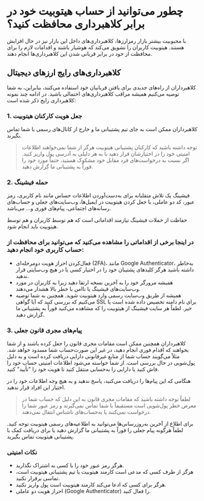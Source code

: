 # چطور می‌توانید از حساب هیتوبیت خود در برابر کلاهبرداری محافظت کنید؟

با محبوبیت بیشتر بازار رمزارزها، کلاهبرداری‌های داخل این بازار نیز در حال افزایش هستند. هیتوبیت کاربران را تشویق می‌کند که هوشیار باشند و اقدامات لازم را برای محافظت از خود در برابر قربانی شدن این کلاهبرداری‌ها انجام دهند.

## کلاهبرداری‌های رایج ارزهای دیجیتال

کلاهبرداران از راه‌های جدیدی برای یافتن قربانیان خود استفاده می‌کنند، بنابراین، به شما توصیه می‌کنیم همیشه مراقب کلاهبرداری‌های احتمالی باشید. در ادامه چند نمونه کلاهبرداری رایج ذکر شده است:

### 1.	جعل هویت کارکنان هیتوبیت

کلاهبرداران ممکن است به جای تیم پشتیبانی ما و خارج از کانال‌های رسمی با شما تماس بگیرند. 

> توجه داشته باشید که کارکنان پشتیبانی هیتوبیت هرگز از شما نمی‌خواهند اطلاعات امنیتی خود را در اختیارشان قرار دهید یا به هر دلیلی به آدرسی پول واریز کنید. اگر نسبت به درخواست‌های فرد مقابل خود مشکوک هستید، حتماً مورد خود را فوراً به پشتیبانی ما گزارش دهید.

### 2.	حمله فیشینگ

فیشینگ یک تلاش متقلبانه برای به‌دست‌آوردن اطلاعات حساس مانند نام کاربری، رمز عبور، کد دو عاملی، با جعل کردن هیتوبیت در ایمیل‌ها، وب‌سایت‌های جعلی و حساب‌های رسانه‌های اجتماعی، پیام‌های فوری و... می‌باشد.

حفاظت از حملات فیشینگ نیازمند اقداماتی است که هم توسط کاربران و هم توسط هیتوبیت باید انجام شود.

### در اینجا برخی از اقداماتی را مشاهده می‌کنید که می‌توانید برای محافظت از حساب کاربری خود انجام دهید:

-	فعال‌کردن احراز هویت دومرحله‌ای (2FA)، مانند Google Authenticator، به‌خاطر داشته باشید هرگز کلیدهای پشتیبان خود را در اختیار کسی یا در هیچ وب‌سایتی قرار ندهید.
-	همیشه مرورگر خود را به آخرین نسخه ارتقا دهید زیرا به کاربران در مورد وب‌سایت‌های فیشینگ یا ناامن با خطر بالا هشدار می‌دهند.
-	همیشه از طریق وب‌سایت رسمی وارد هیتوبیت شوید. همچنین به شما توصیه می‌کنیم که بررسی کنید که آیا گواهی SSL برای نام دامنه تخصیص داده شده است یا خیر.
لطفاً هر سایت فیشینگ از هیتوبیت را که مشاهده می‌کنید فوراً به پشتیبانی ما گزارش دهید.

### 3.	پیام‌های مجری قانون جعلی

کلاهبرداران همچنین ممکن است مقامات مجری قانون را جعل کرده باشند و از شما بخواهند که اقدام فوری انجام دهید، در غیر این صورت‌حساب شما مسدود خواهد شد.
مثلاً می‌گویند حساب شما از منابع غیرقانونی دارایی دریافت کرده است و به دلیل پول‌شویی در حال بررسی است. از شما خواسته می‌شود اطلاعات امنیتی حساب خود را فاش کنید یا دارایی را به‌حسابی منتقل کنید تا هویت خود را "تأیید" کنید.

هنگامی که این پیام‌ها را دریافت می‌کنید، پاسخ ندهید و به هیچ وجه اطلاعات خود را در اختیار این افراد قرار ندهید. 

> لطفاً توجه داشته باشید که مقامات مجری قانون به این دلیل که حساب شما در معرض خطر پول‌شویی است مستقیماً با شما تماس نمی‌گیرند و رمز عبور شما را درخواست نمی‌کنند یا به‌حساب‌های ناشناس انتقال نمی‌دهند.

برای اطلاع از آخرین به‌روزرسانی‌ها می‌توانید به اطلاعیه‌های رسمی هیتوبیت توجه کنید. لطفاً هرگونه پیام جعلی را فوراً به پشتیبانی ما گزارش دهید یا برای دریافت کمک با پشتیبانی هیتوبیت تماس بگیرید.

### نکات امنیتی

-	هرگز رمز عبور خود را با کسی به اشتراک نگذارید.
-	هرگز از طرف کسی که مدعی است کارمند هیتوبیت یا تیم پشتیبانی هیتوبیت است، تماسی برقرار نکنید.
-	هرگز برای کسی که ادعا می‌کند کارمند هیتوبیت است پول واریز نکنید.
-	احراز هویت دو عاملی (Google Authenticator) را فعال کنید.

